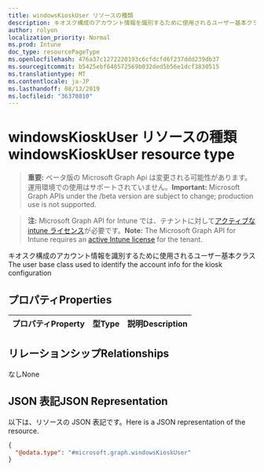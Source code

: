 ```yaml
---
title: windowsKioskUser リソースの種類
description: キオスク構成のアカウント情報を識別するために使用されるユーザー基本クラス
author: rolyon
localization_priority: Normal
ms.prod: Intune
doc_type: resourcePageType
ms.openlocfilehash: 476a37c1272220193c6cfdcfd6f237ddd239db37
ms.sourcegitcommit: b5425ebf648572569b032ded5b56e1dcf3830515
ms.translationtype: MT
ms.contentlocale: ja-JP
ms.lasthandoff: 08/13/2019
ms.locfileid: "36370810"
---
```

# <a name="windowskioskuser-resource-type"></a><span data-ttu-id="8cabb-103">windowsKioskUser リソースの種類</span><span class="sxs-lookup"><span data-stu-id="8cabb-103">windowsKioskUser resource type</span></span>

> <span data-ttu-id="8cabb-104">**重要:** ベータ版の Microsoft Graph Api は変更される可能性があります。運用環境での使用はサポートされていません。</span><span class="sxs-lookup"><span data-stu-id="8cabb-104">**Important:** Microsoft Graph APIs under the /beta version are subject to change; production use is not supported.</span></span>

> <span data-ttu-id="8cabb-105">**注:** Microsoft Graph API for Intune では、テナントに対して[アクティブな intune ライセンス](https://go.microsoft.com/fwlink/?linkid=839381)が必要です。</span><span class="sxs-lookup"><span data-stu-id="8cabb-105">**Note:** The Microsoft Graph API for Intune requires an [active Intune license](https://go.microsoft.com/fwlink/?linkid=839381) for the tenant.</span></span>

<span data-ttu-id="8cabb-106">キオスク構成のアカウント情報を識別するために使用されるユーザー基本クラス</span><span class="sxs-lookup"><span data-stu-id="8cabb-106">The user base class used to identify the account info for the kiosk configuration</span></span>

## <a name="properties"></a><span data-ttu-id="8cabb-107">プロパティ</span><span class="sxs-lookup"><span data-stu-id="8cabb-107">Properties</span></span>
|<span data-ttu-id="8cabb-108">プロパティ</span><span class="sxs-lookup"><span data-stu-id="8cabb-108">Property</span></span>|<span data-ttu-id="8cabb-109">型</span><span class="sxs-lookup"><span data-stu-id="8cabb-109">Type</span></span>|<span data-ttu-id="8cabb-110">説明</span><span class="sxs-lookup"><span data-stu-id="8cabb-110">Description</span></span>|
|:---|:---|:---|

## <a name="relationships"></a><span data-ttu-id="8cabb-111">リレーションシップ</span><span class="sxs-lookup"><span data-stu-id="8cabb-111">Relationships</span></span>
<span data-ttu-id="8cabb-112">なし</span><span class="sxs-lookup"><span data-stu-id="8cabb-112">None</span></span>

## <a name="json-representation"></a><span data-ttu-id="8cabb-113">JSON 表記</span><span class="sxs-lookup"><span data-stu-id="8cabb-113">JSON Representation</span></span>
<span data-ttu-id="8cabb-114">以下は、リソースの JSON 表記です。</span><span class="sxs-lookup"><span data-stu-id="8cabb-114">Here is a JSON representation of the resource.</span></span>
<!-- {
  "blockType": "resource",
  "@odata.type": "microsoft.graph.windowsKioskUser"
}
-->
``` json
{
  "@odata.type": "#microsoft.graph.windowsKioskUser"
}
```



